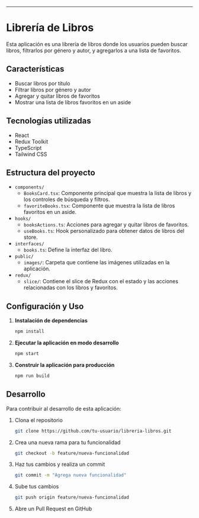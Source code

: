
---

# Librería de Libros

Esta aplicación es una librería de libros donde los usuarios pueden buscar libros, filtrarlos por género y autor, y agregarlos a una lista de favoritos.

## Características

- Buscar libros por título
- Filtrar libros por género y autor
- Agregar y quitar libros de favoritos
- Mostrar una lista de libros favoritos en un aside

## Tecnologías utilizadas

- React
- Redux Toolkit
- TypeScript
- Tailwind CSS

## Estructura del proyecto
  - `components/`
    - `BooksCard.tsx`: Componente principal que muestra la lista de libros y los controles de búsqueda y filtros.
    - `favoriteBooks.tsx`: Componente que muestra la lista de libros favoritos en un aside.
  - `hooks/`
    - `booksActions.ts`: Acciones para agregar y quitar libros de favoritos.
    - `useBooks.ts`: Hook personalizado para obtener datos de libros del store.
  - `interfaces/`
    - `books.ts`: Define la interfaz del libro.
  - `public/`
    - `images/`: Carpeta que contiene las imágenes utilizadas en la aplicación.
  - `redux/`
    - `slice/`: Contiene el slice de Redux con el estado y las acciones relacionadas con los libros y favoritos.

## Configuración y Uso

1. **Instalación de dependencias**
    ```bash
    npm install
    ```

2. **Ejecutar la aplicación en modo desarrollo**
    ```bash
    npm start
    ```

3. **Construir la aplicación para producción**
    ```bash
    npm run build
    ```

## Desarrollo

Para contribuir al desarrollo de esta aplicación:

1. Clona el repositorio
    ```bash
    git clone https://github.com/tu-usuario/libreria-libros.git
    ```

2. Crea una nueva rama para tu funcionalidad
    ```bash
    git checkout -b feature/nueva-funcionalidad
    ```

3. Haz tus cambios y realiza un commit
    ```bash
    git commit -m "Agrega nueva funcionalidad"
    ```

4. Sube tus cambios
    ```bash
    git push origin feature/nueva-funcionalidad
    ```

5. Abre un Pull Request en GitHub
